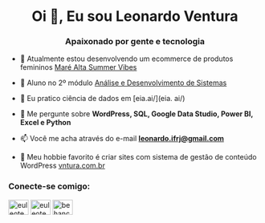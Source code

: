 <h1 align="center">Oi 👋, Eu sou Leonardo Ventura</h1>
<h3 align="center">Apaixonado por gente e tecnologia</h3>

- 🔭 Atualmente estou desenvolvendo um ecommerce de produtos femininos [Maré Alta Summer Vibes](marealtasummervibes.vntura.com.br/)

- 🤝 Aluno no 2º módulo [Análise e Desenvolvimento de Sistemas](universidadedevassouras.edu.br/)

- 📝 Eu pratico ciência de dados em [eia.ai/](eia. ai/)

- 💬 Me pergunte sobre **WordPress, SQL, Google Data Studio, Power BI, Excel e Python**

- 📫 Você me acha através do e-mail **leonardo.ifrj@gmail.com**

- 📄 Meu hobbie favorito é criar sites com sistema de gestão de conteúdo WordPress [vntura.com.br](vntura.com.br)

<h3 align="left">Conecte-se comigo:</h3>
<p align="left" >
<a href="https://linkedin.com/in/euleotech/" target="blank"><img align="center" src="https://raw.githubusercontent.com/rahuldkjain/github-profile -readme-generator/master/src/images/icons/Social/linked-in-alt.svg" alt="euleotech/" height="30" width="40" /></a> <a href=
" https://instagram.com/euleotech/" target="blank"><img align="center" src="https://raw.githubusercontent.com/rahuldkjain/github-profile-readme-generator/master/src /images/icons/Social/instagram.svg" alt="euleotech/" height="30" width="40" /></a>
<a href="https://www.behance.net/behance. net/euleotech" target="blank"><img align="center" src="https://raw.githubusercontent.com/rahuldkjain/github-profile-readme-generator/master/src/images/icons/Social/ behance.svg" alt="behance.net/euleotech" height="30" width="40" /></a> </p>

<!---

--->
